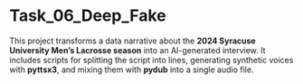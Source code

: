 # Task_06_Deep_Fake

This project transforms a data narrative about the **2024 Syracuse University Men’s Lacrosse season** into an AI-generated interview. It includes scripts for splitting the script into lines, generating synthetic voices with **pyttsx3**, and mixing them with **pydub** into a single audio file.  
